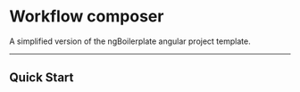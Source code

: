 # Workflow composer

A simplified version of the ngBoilerplate angular project template.

***

## Quick Start
